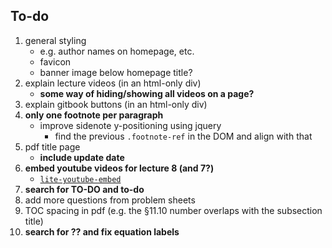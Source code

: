 ## To-do

1. general styling
    + e.g. author names on homepage, etc.
    + favicon
    + banner image below homepage title?
1. explain lecture videos (in an html-only div)
    + **some way of hiding/showing all videos on a page?**
1. explain gitbook buttons (in an html-only div)
1. **only one footnote per paragraph**
    + improve sidenote y-positioning using jquery
        - find the previous `.footnote-ref` in the DOM and align with that
1. pdf title page
    + **include update date**
1. **embed youtube videos for lecture 8 (and 7?)**
    + [`lite-youtube-embed`](https://github.com/paulirish/lite-youtube-embed)
1. **search for TO-DO and to-do**
1. add more questions from problem sheets
1. TOC spacing in pdf (e.g. the §11.10 number overlaps with the subsection title)
1. **search for ?? and fix equation labels**